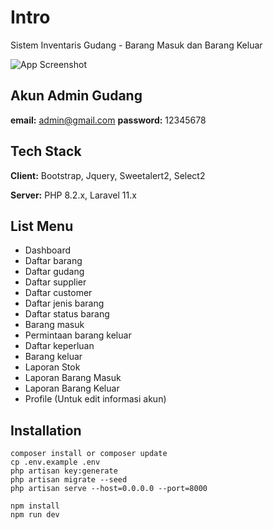 # Intro
Sistem Inventaris Gudang - Barang Masuk dan Barang Keluar

![App Screenshot](https://github.com/rayys0703/)

## Akun Admin Gudang
**email:** admin@gmail.com
**password:** 12345678

## Tech Stack

**Client:** Bootstrap, Jquery, Sweetalert2, Select2

**Server:** PHP 8.2.x, Laravel 11.x

  
## List Menu

- Dashboard
- Daftar barang
- Daftar gudang
- Daftar supplier
- Daftar customer
- Daftar jenis barang
- Daftar status barang
- Barang masuk
- Permintaan barang keluar
- Daftar keperluan
- Barang keluar
- Laporan Stok
- Laporan Barang Masuk
- Laporan Barang Keluar
- Profile (Untuk edit informasi akun)
  
## Installation 

```
composer install or composer update
cp .env.example .env
php artisan key:generate
php artisan migrate --seed
php artisan serve --host=0.0.0.0 --port=8000

npm install
npm run dev
```